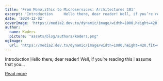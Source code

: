 ```yaml
---
title: 'From Monolithic to Microservices: Architectures 101'
excerpt: 'Introduction     Hello there, dear reader! Well, if you’re reading this I assume that you...'
date: '2024-12-02'
coverImage: 'https://media2.dev.to/dynamic/image/width=1000,height=420,fit=cover,gravity=auto,format=auto/https%3A%2F%2Fdev-to-uploads.s3.amazonaws.com%2Fuploads%2Farticles%2F65qluglkai7r1mbbnp1o.gif'
author:
  name: Koders
  picture: "assets/blog/authors/koders.png"
ogImage:
  url: 'https://media2.dev.to/dynamic/image/width=1000,height=420,fit=cover,gravity=auto,format=auto/https%3A%2F%2Fdev-to-uploads.s3.amazonaws.com%2Fuploads%2Farticles%2F65qluglkai7r1mbbnp1o.gif'
---
```


Introduction     Hello there, dear reader! Well, if you’re reading this I assume that you...

[Read more](https://dev.to/encore/from-monolithic-to-microservices-architectures-101-3f2e)
